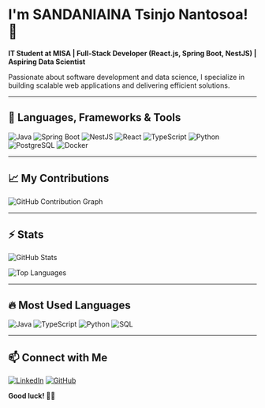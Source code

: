 # I'm SANDANIAINA Tsinjo Nantosoa! 👋

**IT Student at MISA | Full-Stack Developer (React.js, Spring Boot, NestJS) | Aspiring Data Scientist**

Passionate about software development and data science, I specialize in building scalable web applications and delivering efficient solutions.

---

## 🚀 Languages, Frameworks & Tools

![Java](https://img.shields.io/badge/Java-ED8B00?style=for-the-badge&logo=java&logoColor=white)
![Spring Boot](https://img.shields.io/badge/Spring_Boot-6DB33F?style=for-the-badge&logo=spring-boot&logoColor=white)
![NestJS](https://img.shields.io/badge/NestJS-E0234E?style=for-the-badge&logo=nestjs&logoColor=white)
![React](https://img.shields.io/badge/React-61DAFB?style=for-the-badge&logo=react&logoColor=black)
![TypeScript](https://img.shields.io/badge/TypeScript-007ACC?style=for-the-badge&logo=typescript&logoColor=white)
![Python](https://img.shields.io/badge/Python-3776AB?style=for-the-badge&logo=python&logoColor=white)
![PostgreSQL](https://img.shields.io/badge/PostgreSQL-316192?style=for-the-badge&logo=postgresql&logoColor=white)
![Docker](https://img.shields.io/badge/Docker-2496ED?style=for-the-badge&logo=docker&logoColor=white)

---

## 📈 My Contributions

![GitHub Contribution Graph](https://github-readme-activity-graph.vercel.app/graph?username=TsinjoNantosoa&theme=react-dark)

---

## ⚡ Stats

![GitHub Stats](https://github-readme-stats.vercel.app/api?username=TsinjoNantosoa&show_icons=true&theme=radical)

![Top Languages](https://github-readme-stats.vercel.app/api/top-langs/?username=TsinjoNantosoa&layout=compact&theme=radical)

---

## 🔥 Most Used Languages

![Java](https://img.shields.io/badge/Java-ED8B00?style=flat-square&logo=java&logoColor=white)
![TypeScript](https://img.shields.io/badge/TypeScript-007ACC?style=flat-square&logo=typescript&logoColor=white)
![Python](https://img.shields.io/badge/Python-3776AB?style=flat-square&logo=python&logoColor=white)
![SQL](https://img.shields.io/badge/SQL-4479A1?style=flat-square&logo=sqlite&logoColor=white)

---

## 📫 Connect with Me

[![LinkedIn](https://img.shields.io/badge/LinkedIn-blue?style=for-the-badge&logo=linkedin)](https://www.linkedin.com/in/your-profile)
[![GitHub](https://img.shields.io/badge/GitHub-black?style=for-the-badge&logo=github)](https://github.com/TsinjoNantosoa)

**Good luck! 🚀🔥**
